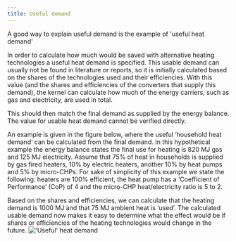 ```yaml
---
title: Useful demand
---
```


A good way to explain useful demand is the example of 'useful heat demand'

In order to calculate how much would be saved with alternative heating technologies a useful heat demand is specified. This usable demand can usually not be found in literature or reports, so it is initially calculated based on the shares of the technologies used and their efficiencies. With this value (and the shares and efficiencies of the converters that supply this demand), the kernel can calculate how much of the energy carriers, such as gas and electricity, are used in total.

This should then match the final demand as supplied by the energy balance. The value for usable heat demand cannot be verified directly.

An example is given in the figure below, where the useful ‘household heat demand’ can be calculated from the final demand. In this hypothetical example the energy balance states the final use for heating is 820 MJ gas and 125 MJ electricity. Assume that 75% of heat in households is supplied by gas fired heaters, 10% by electric heaters, another 10% by heat pumps and 5% by micro-CHPs. For sake of simplicity of this example we state the following: heaters are 100% efficient, the heat pump has a ‘Coefficient of Performance’ (CoP) of 4 and the micro-CHP heat/electricity ratio is 5 to 2.

Based on the shares and efficiencies, we can calculate that the heating demand is 1000 MJ and that 75 MJ ambient heat is ‘used’. The calculated usable demand now makes it easy to determine what the effect would be if shares or efficiencies of the heating technologies would change in the future. !['Useful' heat demand](/img/docs/Useful_demand.png)
